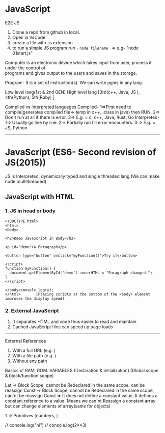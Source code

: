 # JavaScript
E2E JS

1. Clone a repo from github in local.
2. Open in VsCode
3. create a file with .js extension
4. to run a simple JS program run - `node filename ` => e.g- "node 01start.js"


Computer is an electronic device which takes input from user, process it under the control of  
programs and gives output to the users and saves in the storage.

Program- It is a set of instruction(s). We can write pgms in any lang.

Low level lang(1st & 2nd GEN)
High level lang [3rd(c++, Java, JS ), 4th(Python), 5th(Ruby) ] 

Compiled vs Interpreted languages
Compiled- 1=>First need to compile(generates compiled file=> temp in c++, .class in java) then RUN.
          2=> Don't run at all if there is error.
          3=> E.g. = c, c++, Java, Rust, Go
Interpreted- 1=> Usually go line by line.
            2=> Partially run till error encounters.
            3 => E.g. = JS, Python

-----------------------------------------------------------------------------------------------------


# JavaScript (ES6- Second revision of JS(2015))
JS is Interpreted, dynamically typed and single threaded lang.(We can make node multithreaded)


## JavaScript with HTML

### 1. JS in head or body

```
<!DOCTYPE html>    
<html>
<body>

<h2>Demo JavaScript in Body</h2>

<p id="demo">A Paragraph</p>

<button type="button" onclick="myFunction()">Try it</button>

<script>
function myFunction() {
  document.getElementById("demo").innerHTML = "Paragraph changed.";
}
</script>

</body>console.log(x);
</html>       [Placing scripts at the bottom of the <body> element improves the display speed]
```

### 2. External JavaScript

1. It separates HTML and code thus easier to read and maintain.
2. Cached JavaScript files can speed up page loads
<hr>
External References 

1. With a full URL (e.g. <script src="https://www.w3schools.com/js/myScript.js"></script> )
2. With a file path (e.g. <script src="/jsLogic/myScript.js"></script>)
3. Without any path











Basics of RAM, ROM.
VARIABLES (Declaration & initialization) (Global scope & block/function scope)

Let => Block Scope, cannot be Redeclared in the same scope, can be reassign
Const => Block Scope, cannot be Redeclared in the same scope, can'nt be reassign
Const => It does not define a constant value. It defines a constant reference to a value.
Means we can'nt Reassign a constant array but can change elements of array(same for objects)



1 => Primitives (numbers, )



// console.log("hi")
// console.log(2**3)